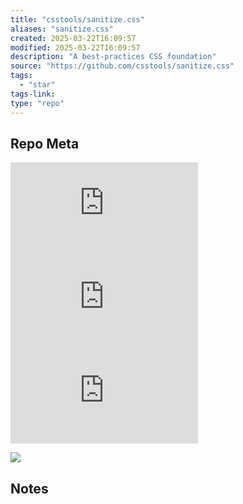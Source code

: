 ```yaml
---
title: "csstools/sanitize.css"
aliases: "sanitize.css"
created: 2025-03-22T16:09:57
modified: 2025-03-22T16:09:57
description: "A best-practices CSS foundation"
source: "https://github.com/csstools/sanitize.css"
tags:
  - "star"
tags-link:
type: "repo"
---
```

## Repo Meta

![](https://img.shields.io/github/stars/csstools/sanitize.css?style=for-the-badge&label=stars) ![](https://img.shields.io/github/repo-size/csstools/sanitize.css?style=for-the-badge&label=size) ![](https://img.shields.io/github/created-at/csstools/sanitize.css?style=for-the-badge&label=since)

[![](https://github-readme-stats.vercel.app/api/pin/?username=csstools&repo=sanitize.css&bg_color=00000000)](https://github.com/csstools/sanitize.css)

## Notes


